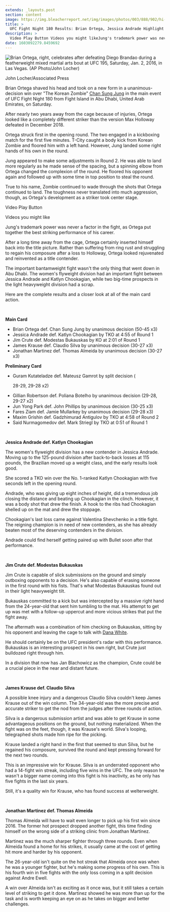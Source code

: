 ```yaml
--- 
extends: _layouts.post 
section: content 
image: https://img.bleacherreport.net/img/images/photos/003/888/902/hi-res-936b97d52f5b82b9b4138d81fb7154fa_crop_exact.jpg?w=1200&h=1200&q=75 
title: > 
  UFC Fight Night 180 Results: Brian Ortega, Jessica Andrade Highlight Winners 
description: > 
  Video Play Button Videos you might likeJung's trademark power was never a factor in the fight, as Ortega put together the best striking performance of his career.Main CardBrian Ortega def.Chan Sung Jung by unanimous decision (50-45 x3)Jessica Andrade def.Modestas Bukauskas by KO at 2:01 of Round 1James Krause def.James Krause def. 
date: 1603092279.8459692 
--- 
```

<div><p></p><img alt="Brian Ortega, right, celebrates after defeating Diego Brandao during a featherweight mixed martial arts bout at UFC 195, Saturday, Jan. 2, 2016, in Las Vegas. (AP Photo/John Locher)" src="https://static-assets.bleacherreport.net/img/atoms/lazyImage/logo.png"><p class="credit">John Locher/Associated Press</p><p class="">Brian Ortega shaved his head and took on a new form in a unanimous-decision win over "The Korean Zombie" <a href="http://bleacherreport.com/chan-sung-jung">Chan Sung Jung</a> in the main event of UFC Fight Night 180 from Fight Island in Abu Dhabi, United Arab Emirates, on Saturday.</p><p class="">After nearly two years away from the cage because of injuries, Ortega looked like a completely different striker than the version Max Holloway defeated in December 2018.</p><p class="">Ortega struck first in the opening round. The two engaged in a kickboxing match for the first five minutes. T-City caught a body kick from Korean Zombie and floored him with a left hand. However, Jung landed some right hands of his own in the round.</p><p id="br-ad-17006701" class="br-ad-lazy"></p><p class="">Jung appeared to make some adjustments in Round 2. He was able to land more regularly as he made sense of the spacing, but a spinning elbow from Ortega changed the complexion of the round. He floored his opponent again and followed up with some time in top position to steal the round.</p><p class="">True to his name, Zombie continued to wade through the shots that Ortega continued to land. The toughness never translated into much aggression, though, as Ortega's development as a striker took center stage.</p><a rel="noopener noreferrer" target="_blank" class="molecule thumbnail"><img alt="" src="https://static-assets.bleacherreport.net/img/atoms/lazyImage/logo.png">Video Play Button</a><p class="atom video-indicator"><p class="text">Videos you might like </p> </p><p class="">Jung's trademark power was never a factor in the fight, as Ortega put together the best striking performance of his career.</p><p class="">After a long time away from the cage, Ortega certainly inserted himself back into the title picture. Rather than suffering from ring rust and struggling to regain his composure after a loss to Holloway, Ortega looked rejuvenated and reinvented as a title contender.</p><p class="">The important bantamweight fight wasn't the only thing that went down in Abu Dhabi. The women's flyweight division had an important fight between Jessica Andrade and Katlyn Chookagian, while two big-time prospects in the light heavyweight division had a scrap.</p><p class="">Here are the complete results and a closer look at all of the main card action.</p><p class="">&#160;&#160;&#160;&#160;&#160;</p><p class=""><strong>Main Card</strong></p><ul class="atom bulletedList"><li>Brian Ortega def. Chan Sung Jung by unanimous decision (50-45 x3)</li><li>Jessica Andrade def. Katlyn Chookagian by TKO at 4:55 of Round 1</li><li>Jim Crute def. Modestas Bukauskas by KO at 2:01 of Round 1</li><li>James Krause def. Claudio Silva by unanimous decision (30-27 x3)</li><li>Jonathan Martinez def. Thomas Almeida by unanimous decision (30-27 x3)</li></ul><p class=""><strong>Preliminary Card</strong></p><ul class="atom bulletedList"><li>Guram Kutateladze def. Mateusz Gamrot by split decision (<p>28-29, 29-28 x2)</p></li><li>Gillian Robertson def. Poliana Botelho by unanimous decision (29-28, 29-27 x2)</li><li>Jun Yong Park def. John Phillips by unanimous decision (30-25 x3)</li><li>Fares Ziam def. Jamie Mullarkey by unanimous decision (29-28 x3)</li><li>Maxim Grishin def. Gadzhimurad Antigulov by TKO at 4:58 of Round 2</li><li>Said Nurmagomedov def. Mark Striegl by TKO at 0:51 of Round 1</li></ul><p class="">&#160;&#160;&#160;&#160;&#160;</p><p class=""><strong>Jessica Andrade def. Katlyn Chookagian</strong></p><p class="">The women's flyweight division has a new contender in Jessica Andrade. Moving up to the 125-pound division after back-to-back losses at 115 pounds, the Brazilian moved up a weight class, and the early results look good.</p><p id="br-ad-55568368" class="br-ad-lazy"></p><p class="">She scored a TKO win over the No. 1-ranked Katlyn Chookagian with five seconds left in the opening round.</p><p class="">Andrade, who was giving up eight inches of height, did a tremendous job closing the distance and beating up Chookagian in the clinch. However, it was a body shot that drew the finish. A hook to the ribs had Chookagian shelled up on the mat and drew the stoppage.</p><p class="">Chookagian's last loss came against Valentina Shevchenko in a title fight. The reigning champion is in need of new contenders, as she has already beaten most of the deserving contenders in the division.</p><p class="">Andrade could find herself getting paired up with Bullet soon after that performance.</p><p class="">&#160;&#160;&#160;&#160;&#160;</p><p class=""><strong>Jim Crute def. Modestas Bukauskas</strong></p><p class="">Jim Crute is capable of slick submissions on the ground and simply outboxing opponents to a decision. He's also capable of erasing someone in the first round with his fists. That's what Modestas Bukauskas found out in their light heavyweight tilt.</p><p class="">Bukauskas committed to a kick but was intercepted by a massive right hand from the 24-year-old that sent him tumbling to the mat. His attempt to get up was met with a follow-up uppercut and more vicious strikes that put the fight away.</p><p class="">The aftermath was a combination of him checking on Bukauskas, sitting by his opponent and leaving the cage to talk with <a href="http://bleacherreport.com/dana-white">Dana White</a>.</p><p class="">He should certainly be on the UFC president's radar with this performance. Bukauskas is an interesting prospect in his own right, but Crute just bulldozed right through him.</p><p id="br-ad-37937130" class="br-ad-lazy"></p><p class="">In a division that now has Jan Blachowicz as the champion, Crute could be a crucial piece in the near and distant future.</p><p class="">&#160;&#160;&#160;&#160;&#160;</p><p class=""><strong>James Krause def. Claudio Silva</strong></p><p class="">A possible knee injury and a dangerous Claudio Silva couldn't keep James Krause out of the win column. The 34-year-old was the more precise and accurate striker to get the nod from the judges after three rounds of action.</p><p class="">Silva is a dangerous submission artist and was able to get Krause in some advantageous positions on the ground, but nothing materialized. When the fight was on the feet, though, it was Krause's world. Silva's looping, telegraphed shots made him ripe for the picking.</p><p class="">Krause landed a right hand in the first that seemed to stun Silva, but he regained his composure, survived the round and kept pressing forward for the next two rounds.</p><p class="">This is an impressive win for Krause. Silva is an underrated opponent who had a 14-fight win streak, including five wins in the UFC. The only reason he wasn't a bigger name coming into this fight is his inactivity, as he only has five fights in the last six years.</p><p class="">Still, it's a quality win for Krause, who has found success at welterweight.</p><p class="">&#160;&#160;&#160;&#160;&#160;</p><p class=""><strong>Jonathan Martinez def. Thomas Almeida</strong></p><p class="">Thomas Almeida will have to wait even longer to pick up his first win since 2016. The former hot prospect dropped another fight, this time finding himself on the wrong side of a striking clinic from Jonathan Martinez.</p><p class="">Martinez was the much sharper fighter through three rounds. Even when Almeida found a home for his strikes, it usually came at the cost of getting hit more and harder by his opponent.</p><p id="br-ad-33968443" class="br-ad-lazy"></p><p class="">The 26-year-old isn't quite on the hot streak that Almeida once was when he was a younger fighter, but he's making some progress of his own. This is his fourth win in five fights with the only loss coming in a split decision against Andre Ewell.</p><p class="">A win over Almeida isn't as exciting as it once was, but it still takes a certain level of striking to get it done. Martinez showed he was more than up for the task and is worth keeping an eye on as he takes on bigger and better challenges.</p></div>